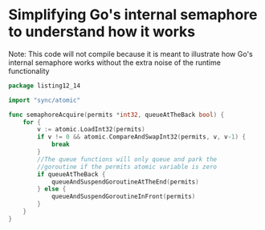 # Simplifying Go's internal semaphore to understand how it works

Note: This code will not compile because it is meant to illustrate how
Go's internal semaphore works without the extra noise of the runtime functionality

```go
package listing12_14

import "sync/atomic"

func semaphoreAcquire(permits *int32, queueAtTheBack bool) {
    for {
        v := atomic.LoadInt32(permits)
        if v != 0 && atomic.CompareAndSwapInt32(permits, v, v-1) {
            break
        }
        //The queue functions will only queue and park the
        //goroutine if the permits atomic variable is zero
        if queueAtTheBack {
            queueAndSuspendGoroutineAtTheEnd(permits)
        } else {
            queueAndSuspendGoroutineInFront(permits)
        }
    }
}
```
